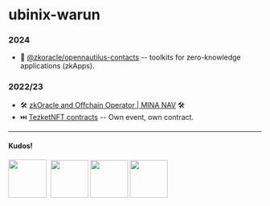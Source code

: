 # ubinix-warun 

### 2024
* 🚢 [@zkoracle/opennautilus-contacts](https://github.com/zkoracle/opennautilus-contacts) -- toolkits for zero-knowledge applications (zkApps).

### 2022/23
* 🛠️ [zkOracle and Offchain Operator | MINA NAV](https://github.com/ubinix-warun/zkOracle-OCO) 🛠️
* ⏭️ [TezketNFT contracts](https://github.com/TezKet/tezketNFT-contracts) -- Own event, own contract.

----

#### Kudos!

<a href="https://github.com/blockhype-labs/mina-test-world-2" ><img src="https://github-production-user-asset-6210df.s3.amazonaws.com/3756229/312175928-37400c4d-02f4-4391-8008-775f20e50357.png?X-Amz-Algorithm=AWS4-HMAC-SHA256&X-Amz-Credential=AKIAVCODYLSA53PQK4ZA%2F20240312%2Fus-east-1%2Fs3%2Faws4_request&X-Amz-Date=20240312T171834Z&X-Amz-Expires=300&X-Amz-Signature=003bda1acd15d9bac2d771ca1dd236c9ea67c83d70a71a991a38e0387df33c9e&X-Amz-SignedHeaders=host&actor_id=0&key_id=0&repo_id=0"   height="76"></a>&nbsp; <a href="https://polygonscan.com/tx/0x516b3393a949f9b545257ca2add64d0bc1c01fef55da5fb53299c9abbc01c7c4" ><img src="https://user-images.githubusercontent.com/3756229/214077505-276dd75f-b60d-4643-8184-759a4e6f9f13.png"   height="75"></a> <a href="https://blockscout.com/xdai/mainnet/tx/0x03ace0431753f65962d6fd7451d74dd6b2dfb9e43aed70924e852b806ce27b9e" ><img src="https://gitcoin-storage-fz4cb2.s3-us-west-2.amazonaws.com/media/uploads/81e85bb2-8ccd-4510-af97-7ac9532b979b_kudos.svg" width="75" height="75"></a> <a href="https://polkadot.network/blog/hello-world-by-polkadot-take-the-challenge/" ><img src="https://gitcoin-storage-fz4cb2.s3-us-west-2.amazonaws.com/media/uploads/5acd587e-87d0-49c3-a781-60132478e6f0_HW_Kudos%20(1).svg" width="75" height="75"> </a>

